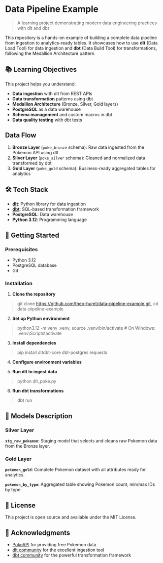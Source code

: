# Data Pipeline Example

> A learning project demonstrating modern data engineering practices with dlt and dbt

This repository is a hands-on example of building a complete data pipeline from ingestion to analytics-ready tables. It showcases how to use **dlt** (Data Load Tool) for data ingestion and **dbt** (Data Build Tool) for transformations, following the Medallion Architecture pattern.

## 📚 Learning Objectives

This project helps you understand:

- **Data ingestion** with dlt from REST APIs
- **Data transformation** patterns using dbt
- **Medallion Architecture** (Bronze, Silver, Gold layers)
- **PostgreSQL** as a data warehouse
- **Schema management** and custom macros in dbt
- **Data quality testing** with dbt tests

## Data Flow

1. **Bronze Layer** (`poke_bronze` schema): Raw data ingested from the Pokemon API using dlt
2. **Silver Layer** (`poke_silver` schema): Cleaned and normalized data transformed by dbt
3. **Gold Layer** (`poke_gold` schema): Business-ready aggregated tables for analytics

## 🛠️ Tech Stack

- **[dlt](https://dlthub.com/)**: Python library for data ingestion
- **[dbt](https://www.getdbt.com/)**: SQL-based transformation framework
- **PostgreSQL**: Data warehouse
- **Python 3.12**: Programming language

## 🚀 Getting Started

### Prerequisites

- Python 3.12
- PostgreSQL database
- Git

### Installation

1. **Clone the repository**
>git clone https://github.com/theo-huret/data-pipeline-example.git, cd data-pipeline-example

2. **Set up Python environment**
>python3.12 -m venv .venv, source .venv/bin/activate # On Windows: .venv\Scripts\activate

3. **Install dependencies**
>pip install dltdbt-core dbt-postgres requests
 
4. **Configure environment variables**

5. **Run dlt to ingest data**
>python dlt_poke.py

6. **Run dbt transformations**
>dbt run

## 🧪 Models Description

### Silver Layer

**`stg_raw_pokemon`**: Staging model that selects and cleans raw Pokemon data from the Bronze layer.

### Gold Layer

**`pokemon_gold`**: Complete Pokemon dataset with all attributes ready for analytics.

**`pokemon_by_type`**: Aggregated table showing Pokemon count, min/max IDs by type.

## 📝 License

This project is open source and available under the MIT License.

## 🙏 Acknowledgments

- [PokeAPI](https://pokeapi.co/) for providing free Pokemon data
- [dlt community](https://dlthub.com/) for the excellent ingestion tool
- [dbt community](https://www.getdbt.com/) for the powerful transformation framework
